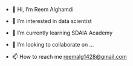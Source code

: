- 👋 Hi, I’m Reem Alghamdi
- 👀 I’m interested in data scientist

- 🌱 I’m currently learning SDAIA Academy
- 💞️ I’m looking to collaborate on ...
- 📫 How to reach me reemalg1428@gmail.com

<!---
Reem1428/Reem1428 is a ✨ special ✨ repository because its `README.md` (this file) appears on your GitHub profile.
You can click the Preview link to take a look at your changes.
--->
